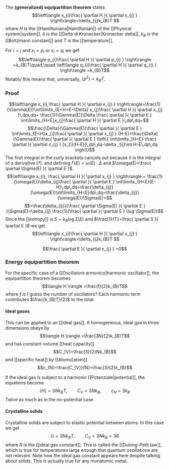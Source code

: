 The **(generalized) equipartition theorem** states
$$\left\langle  x_{i}\frac{ \partial H }{ \partial x_{j} }   \right\rangle=\delta_{ij}k_{B}T $$
where $H$ is the [[Hamiltoniana|Hamiltonian]] of the [[Physical system|system]], $\delta$ is the [[Delta di Kronecker|Kronecker delta]], $k_{B}$ is the [[Boltzmann constant]] and $T$ is the [[temperature]].

For $i=j$ and $x_{i}=p_{i}$ or $x_{i}=q_{i}$ we get
$$\left\langle  p_{i}\frac{ \partial H }{ \partial p_{i} }   \right\rangle =k_{B}T\quad,\quad \left\langle  q_{i}\frac{ \partial H }{ \partial q_{i} }   \right\rangle =k_{B}T$$
Notably this means that, universally, $\langle p^{2} \rangle \propto k_{B}T$.
### Proof
$$\left\langle  x_{i},\frac{ \partial H }{ \partial x_{j} }   \right\rangle=\frac{1}{\Gamma(E)}\int\limits_{E<H<E+\Delta} x_{j}\frac{ \partial H }{ \partial x_{j} }\,dp\,dq= \frac{1}{\Gamma(E)}\Delta \frac{ \partial  }{ \partial E } \int\limits_{H<E}x_{j}\frac{ \partial H }{ \partial E }\,dp\,dq=$$
$$\frac{\Delta}{\Gamma(E)}\frac{ \partial  }{ \partial E } \int\limits_{E<H}x_{i}\frac{ \partial  }{ \partial x_{j} } (H-E)=\frac{\Delta}{\Gamma(E)}\frac{ \partial  }{ \partial E } \left\{ \int\limits_{H<E} \frac{ \partial  }{ \partial x_{j} } [x_{i}(H-E)]\,dp\,dq-\delta _{ij}\int H-E\,dp\,dq \right\}$$
The first integral in the curly brackets cancels out because it is the integral of a derivative (?). and defining $\Gamma(E)=\omega(E)\cdot\Delta$ and $\omega(E)=\frac{ \partial \Sigma(E) }{ \partial E }$.
$$\left\langle  x_{i}, \frac{ \partial H }{ \partial x_{j} }   \right\rangle = \frac{1}{\omega(E)}\delta_{ij}\frac{ \partial  }{ \partial E } \int\limits_{H<E}(E-H)\,dp\,dq=\frac{\delta_{ij}}{\omega(E)}\int\limits_{H<E}dp\,dq=\frac{\delta_{ij}}{\omega(E)}\Sigma(E)=$$
$$=\frac{\delta_{ij}}{\frac{ \partial \Sigma(E) }{ \partial E } }\Sigma(E)=\delta_{ij} \frac{1}{\frac{ \partial  }{ \partial E } \log \Sigma(E)}$$
Since the [[entropy]] is $S=k_{B}\log \Sigma(E)$ and $\frac{1}{T}=\frac{ \partial S }{ \partial E }$ we get
$$\left\langle  x_{i}\frac{ \partial H }{ \partial x_{j} }   \right\rangle=\delta_{ij}k_{B}T $$



$$\frac{ \partial E }{ \partial x_{j} } =0$$
### Energy equipartition theorem
For the specific case of a [[Oscillatore armonico|harmonic oscillator]], the equipartition theorem becomes
$$\langle H \rangle =\frac{f}{2}k_{B}T$$
where $f$ is I guess the number of oscillators? Each harmonic term contributes $\frac{k_{B}T}{2}$ to the total.
#### Ideal gases
This can be applied to an [[ideal gas]]. A homogeneous, ideal gas in three dimensions obeys by
$$\langle H \rangle =\frac{3N}{2}k_{B}T$$
and has constant-volume [[heat capacity]]
$$C_{V}=\frac{3}{2}Nk_{B}$$
and [[specific heat]] by [[Atomo|atom]]
$$c_{N}=\frac{C_{V}}{N}=\frac{3}{2}k_{B}$$

If the ideal gas is subject to a harmonic [[Potenziale|potential]], the equations become
$$\langle H \rangle =3Nk_{B}T,\qquad C_{V}=3Nk_{B},\qquad c_{N}=3k_{B}$$
Twice as much as in the no-potential case.
#### Crystalline solids
Crystalline solids are subject to elastic potential between atoms. In this case we get
$$U=3Nk_{B}T,\qquad C_{V}=3Nk_{B}=3R$$
where $R$ is the [[ideal gas constant]]. This is called the [[Dulong-Petit law]], which is true for temperatures large enough that quantum oscillations are not relevant. Note how the ideal gas constant appears here despite talking about solids. This is actually true for any monatomic metal.